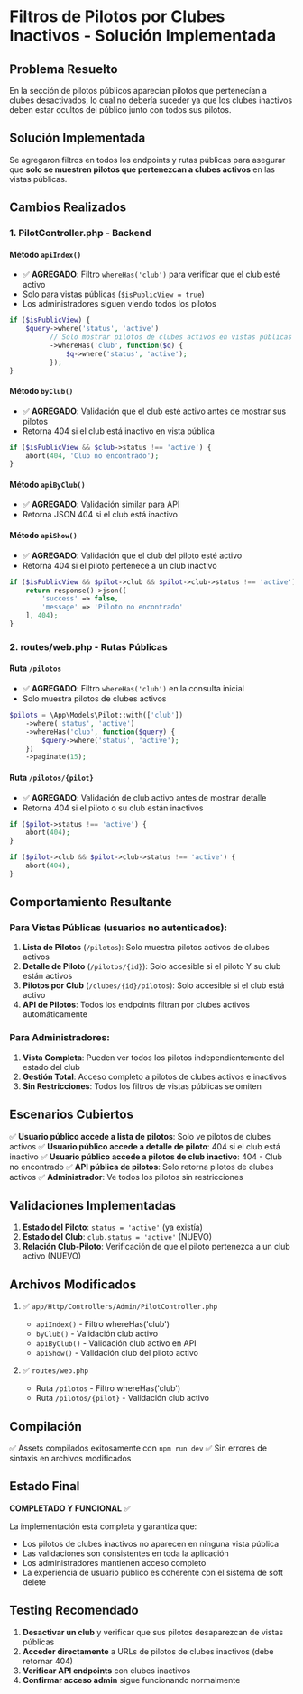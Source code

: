 # Filtros de Pilotos por Clubes Inactivos - Solución Implementada

## Problema Resuelto

En la sección de pilotos públicos aparecían pilotos que pertenecían a clubes desactivados, lo cual no debería suceder ya que los clubes inactivos deben estar ocultos del público junto con todos sus pilotos.

## Solución Implementada

Se agregaron filtros en todos los endpoints y rutas públicas para asegurar que **solo se muestren pilotos que pertenezcan a clubes activos** en las vistas públicas.

## Cambios Realizados

### 1. PilotController.php - Backend

#### Método `apiIndex()`
- ✅ **AGREGADO**: Filtro `whereHas('club')` para verificar que el club esté activo
- Solo para vistas públicas (`$isPublicView = true`)
- Los administradores siguen viendo todos los pilotos

```php
if ($isPublicView) {
    $query->where('status', 'active')
          // Solo mostrar pilotos de clubes activos en vistas públicas
          ->whereHas('club', function($q) {
              $q->where('status', 'active');
          });
}
```

#### Método `byClub()`
- ✅ **AGREGADO**: Validación que el club esté activo antes de mostrar sus pilotos
- Retorna 404 si el club está inactivo en vista pública

```php
if ($isPublicView && $club->status !== 'active') {
    abort(404, 'Club no encontrado');
}
```

#### Método `apiByClub()`
- ✅ **AGREGADO**: Validación similar para API
- Retorna JSON 404 si el club está inactivo

#### Método `apiShow()`
- ✅ **AGREGADO**: Validación que el club del piloto esté activo
- Retorna 404 si el piloto pertenece a un club inactivo

```php
if ($isPublicView && $pilot->club && $pilot->club->status !== 'active') {
    return response()->json([
        'success' => false,
        'message' => 'Piloto no encontrado'
    ], 404);
}
```

### 2. routes/web.php - Rutas Públicas

#### Ruta `/pilotos`
- ✅ **AGREGADO**: Filtro `whereHas('club')` en la consulta inicial
- Solo muestra pilotos de clubes activos

```php
$pilots = \App\Models\Pilot::with(['club'])
    ->where('status', 'active')
    ->whereHas('club', function($query) {
        $query->where('status', 'active');
    })
    ->paginate(15);
```

#### Ruta `/pilotos/{pilot}`
- ✅ **AGREGADO**: Validación de club activo antes de mostrar detalle
- Retorna 404 si el piloto o su club están inactivos

```php
if ($pilot->status !== 'active') {
    abort(404);
}

if ($pilot->club && $pilot->club->status !== 'active') {
    abort(404);
}
```

## Comportamiento Resultante

### Para Vistas Públicas (usuarios no autenticados):
1. **Lista de Pilotos** (`/pilotos`): Solo muestra pilotos activos de clubes activos
2. **Detalle de Piloto** (`/pilotos/{id}`): Solo accesible si el piloto Y su club están activos
3. **Pilotos por Club** (`/clubes/{id}/pilotos`): Solo accesible si el club está activo
4. **API de Pilotos**: Todos los endpoints filtran por clubes activos automáticamente

### Para Administradores:
1. **Vista Completa**: Pueden ver todos los pilotos independientemente del estado del club
2. **Gestión Total**: Acceso completo a pilotos de clubes activos e inactivos
3. **Sin Restricciones**: Todos los filtros de vistas públicas se omiten

## Escenarios Cubiertos

✅ **Usuario público accede a lista de pilotos**: Solo ve pilotos de clubes activos
✅ **Usuario público accede a detalle de piloto**: 404 si el club está inactivo
✅ **Usuario público accede a pilotos de club inactivo**: 404 - Club no encontrado
✅ **API pública de pilotos**: Solo retorna pilotos de clubes activos
✅ **Administrador**: Ve todos los pilotos sin restricciones

## Validaciones Implementadas

1. **Estado del Piloto**: `status = 'active'` (ya existía)
2. **Estado del Club**: `club.status = 'active'` (NUEVO)
3. **Relación Club-Piloto**: Verificación de que el piloto pertenezca a un club activo (NUEVO)

## Archivos Modificados

1. ✅ `app/Http/Controllers/Admin/PilotController.php`
   - `apiIndex()` - Filtro whereHas('club')
   - `byClub()` - Validación club activo
   - `apiByClub()` - Validación club activo en API
   - `apiShow()` - Validación club del piloto activo

2. ✅ `routes/web.php`
   - Ruta `/pilotos` - Filtro whereHas('club')
   - Ruta `/pilotos/{pilot}` - Validación club activo

## Compilación

✅ Assets compilados exitosamente con `npm run dev`
✅ Sin errores de sintaxis en archivos modificados

## Estado Final

**COMPLETADO Y FUNCIONAL** ✅

La implementación está completa y garantiza que:
- Los pilotos de clubes inactivos no aparecen en ninguna vista pública
- Las validaciones son consistentes en toda la aplicación
- Los administradores mantienen acceso completo
- La experiencia de usuario público es coherente con el sistema de soft delete

## Testing Recomendado

1. **Desactivar un club** y verificar que sus pilotos desaparezcan de vistas públicas
2. **Acceder directamente** a URLs de pilotos de clubes inactivos (debe retornar 404)
3. **Verificar API endpoints** con clubes inactivos
4. **Confirmar acceso admin** sigue funcionando normalmente
